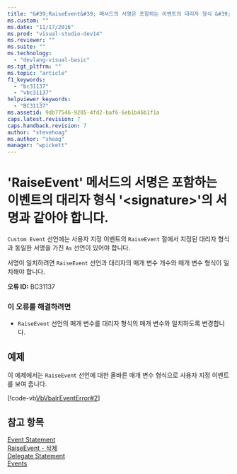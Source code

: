 ```yaml
---
title: "&#39;RaiseEvent&#39; 메서드의 서명은 포함하는 이벤트의 대리자 형식 &#39;&lt;signature&gt;&#39;의 서명과 같아야 합니다. | Microsoft Docs"
ms.custom: ""
ms.date: "11/17/2016"
ms.prod: "visual-studio-dev14"
ms.reviewer: ""
ms.suite: ""
ms.technology: 
  - "devlang-visual-basic"
ms.tgt_pltfrm: ""
ms.topic: "article"
f1_keywords: 
  - "bc31137"
  - "vbc31137"
helpviewer_keywords: 
  - "BC31137"
ms.assetid: 9db77546-9205-4fd2-baf6-6eb1b46b1f1a
caps.latest.revision: 7
caps.handback.revision: 7
author: "stevehoag"
ms.author: "shoag"
manager: "wpickett"
---
```

# &#39;RaiseEvent&#39; 메서드의 서명은 포함하는 이벤트의 대리자 형식 &#39;&lt;signature&gt;&#39;의 서명과 같아야 합니다.
`Custom Event` 선언에는 사용자 지정 이벤트의 `RaiseEvent` 절에서 지정된 대리자 형식과 동일한 서명을 가진 `As` 선언이 있어야 합니다.  
  
 서명이 일치하려면 `RaiseEvent` 선언과 대리자의 매개 변수 개수와 매개 변수 형식이 일치해야 합니다.  
  
 **오류 ID:** BC31137  
  
### 이 오류를 해결하려면  
  
-   `RaiseEvent` 선언의 매개 변수를 대리자 형식의 매개 변수와 일치하도록 변경합니다.  
  
## 예제  
 이 예제에서는 `RaiseEvent` 선언에 대한 올바른 매개 변수 형식으로 사용자 지정 이벤트를 보여 줍니다.  
  
 [!code-vb[VbVbalrEventError#2](../misc/codesnippet/VisualBasic/raiseevent-method-must-have-the-same-signature-as-the-containing-event-s-delegate-type-signature_1.vb)]  
  
## 참고 항목  
 [Event Statement](../Topic/Event%20Statement.md)   
 [RaiseEvent \- 삭제](http://msdn.microsoft.com/ko-kr/7f765da0-5491-40b6-9ed5-24c98f9daad9)   
 [Delegate Statement](../Topic/Delegate%20Statement.md)   
 [Events](../Topic/Events%20\(Visual%20Basic\).md)